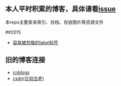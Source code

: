 ## 本人平时积累的博客，具体请看[issue](//github.com/p2227/p2227.github.io/issues)

本repo主要拿来索引、存档、存放图片等资源文件

##2015
- [容易被忽略的label标签](//github.com/p2227/p2227.github.io/issues/1)

## 旧的博客连接
- [cnblogs](http://www.cnblogs.com/p2227/)
- [csdn(比较古老)](http://blog.csdn.net/p2227/)
